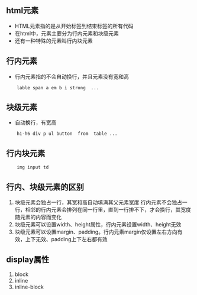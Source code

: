 ## html元素
- HTML元素指的是从开始标签到结束标签的所有代码
- 在html中，元素主要分为行内元素和块级元素
- 还有一种特殊的元素叫行内块元素

## 行内元素
- 行内元素指的不会自动换行，并且元素没有宽和高
```
    lable span a em b i strong  ...
```

## 块级元素
- 自动换行，有宽高

```
    h1-h6 div p ul button  from  table ...
```

## 行内块元素

```
    img input td
```

## 行内、块级元素的区别
1. 块级元素会独占一行，其宽和高自动填满其父元素宽度 行内元素不会独占一行，相邻的行内元素会排列在同一行里，直到一行排不下，才会换行，其宽度随元素的内容而变化
2. 块级元素可以设置width、height属性，行内元素设置width、height无效
3. 块级元素可以设置margin、padding。行内元素margin仅设置左右方向有效，上下无效、padding上下左右都有效

## display属性
1. block 
2. inline
3. inline-block